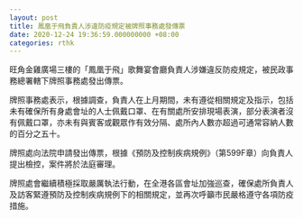 ```yaml
---
layout: post
title: 鳳凰于飛負責人涉違防疫規定被牌照事務處發傳票
date: 2020-12-24 19:36:59.000000000 +08:00
categories: rthk
---
```


旺角金雞廣場三樓的「鳳凰于飛」歌舞宴會廳負責人涉嫌違反防疫規定，被民政事務總署轄下牌照事務處發出傳票。

牌照事務處表示，根據調查，負責人在上月期間，未有遵從相關規定及指示，包括未有確保所有身處會址的人士佩戴口罩、在有關處所安排現場表演，部分表演者沒有佩戴口罩，亦未有與賓客或觀眾作有效分隔、處所內人數亦超過可通常容納人數的百分之五十。

牌照處向法院申請發出傳票，根據《預防及控制疾病規例》（第599F章）向負責人提出檢控，案件將於法庭審理。

牌照處會繼續積極採取嚴厲執法行動，在全港各區會址加強巡查，確保處所負責人及訪客緊遵預防及控制疾病規例下的相關規定，並再次呼籲市民嚴格遵守各項防疫措施。
